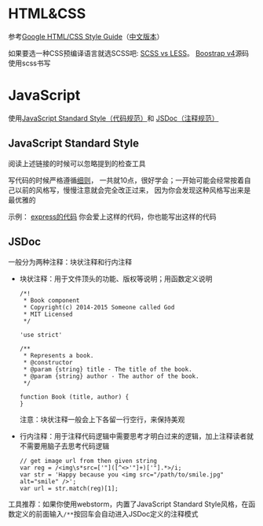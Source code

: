 # HTML&CSS

参考[Google HTML/CSS Style Guide](https://google.github.io/styleguide/htmlcssguide.html)（[中文版本](http://www.runoob.com/w3cnote/htmlcssguide.html)）

如果要选一种CSS预编译语言就选SCSS吧:
[SCSS vs LESS](http://ourjs.com/detail/52e096ce4534c0d806000003)。
[Boostrap v4](https://github.com/twbs/bootstrap/tree/v4-dev/scss)源码使用scss书写

# JavaScript

使用[JavaScript Standard Style（代码规范）](https://github.com/feross/standard/blob/master/docs/README-zhcn.md)和
[JSDoc（注释规范）](http://usejsdoc.org/about-getting-started.html)

## JavaScript Standard Style

阅读上述链接的时候可以忽略提到的检查工具

写代码的时候严格遵循[细则](https://github.com/feross/standard/blob/master/docs/README-zhcn.md#细则)，
一共就10点，很好学会；一开始可能会经常按着自己以前的风格写，慢慢注意就会完全改正过来，
因为你会发现这种风格写出来是最优雅的

示例： [express的代码](https://github.com/expressjs/body-parser/blob/master/index.js)
你会爱上这样的代码，你也能写出这样的代码

## JSDoc

一般分为两种注释：块状注释和行内注释

- 块状注释：用于文件顶头的功能、版权等说明；用函数定义说明

    ```
    /*!
     * Book component
     * Copyright(c) 2014-2015 Someone called God
     * MIT Licensed
     */

    'use strict'

    /**
     * Represents a book.
     * @constructor
     * @param {string} title - The title of the book.
     * @param {string} author - The author of the book.
     */

    function Book (title, author) {
    }
    ```
    注意：块状注释一般会上下各留一行空行，来保持美观

- 行内注释：用于注释代码逻辑中需要思考才明白过来的逻辑，加上注释读者就不需要用脑子去思考代码逻辑

   ```
   // get image url from then given string
   var reg = /<img\s*src=['"]([^<>'"]+)['"].*>/i;
   var str = 'Happy because you <img src="/path/to/smile.jpg" alt="smile" />';
   var url = str.match(reg)[1];
   ```


工具推荐：如果你使用webstorm，内置了JavaScript Standard Style风格，在函数定义的前面输入`/**`按回车会自动进入JSDoc定义的注释模式